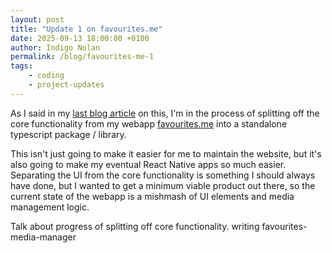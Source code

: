```yaml
---
layout: post
title: "Update 1 on favourites.me"
date: 2025-09-13 18:00:00 +0100
author: Indigo Nolan
permalink: /blog/favourites-me-1
tags: 
    - coding
    - project-updates
---
```

As I said in my [last blog article](favourites-me) on this, I'm in the process of splitting off the core functionality from my webapp [favourites.me](https://favourites.me) into a standalone typescript package / library. 

This isn't just going to make it easier for me to maintain the website, but it's also going to make my eventual React Native apps so much easier. Separating the UI from the core functionality is something I should always have done, but I wanted to get a minimum viable product out there, so the current state of the webapp is a mishmash of UI elements and media management logic. 


Talk about progress of splitting off core functionality. writing favourites-media-manager 